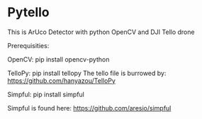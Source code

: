 # Pytello
This is ArUco Detector with python OpenCV and DJI Tello drone

Prerequisities:

OpenCV:
pip install opencv-python


TelloPy:
pip install tellopy
The tello file is burrowed by: https://github.com/hanyazou/TelloPy

Simpful:
pip install simpful

Simpful is found here: https://github.com/aresio/simpful